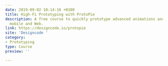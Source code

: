 ```yaml
---
date: 2019-09-02 18:14:16 +0100
title: High-Fi Prototyping with ProtoPie
description: A free course to quickly prototype advanced animations and interactions for
  mobile and Web.
link: https://designcode.io/protopie
site: 'Designcode '
category:
- Prototyping
type: Course
preview: ''

---
```

